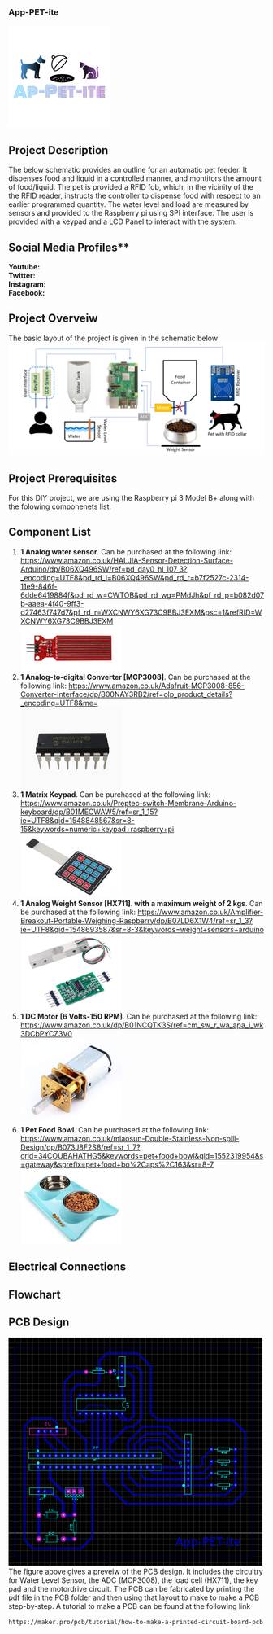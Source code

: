 ### App-PET-ite
![](Images/Logo.png)<br/>
## Project Description<br/>
The below schematic provides an outline for an automatic pet feeder. It dispenses food and liquid in a controlled manner, and montitors the amount of food/liquid. The pet is provided a RFID fob, which, in the vicinity of the the RFID reader, instructs the controller to dispense food with respect to an earlier programmed quantity. The water level and load are measured by sensors and provided to the Raspberry pi using SPI interface. The user is provided with a keypad and a LCD Panel to interact with the system.

## Social Media Profiles**<br/>
**Youtube:**<br/>
**Twitter:**<br/>
**Instagram:**<br/>
**Facebook:**<br/>

## Project Overveiw<br/>
The basic layout of the project is given in the schematic below<br/>
![](Images/Project%20Overveiw.png)<br/>

## Project Prerequisites
For this DIY project, we are using the Raspberry pi 3 Model B+ along with the folowing componenets list. 

## Component List<br/>
1) **1 Analog water sensor**. Can be purchased at the following link: https://www.amazon.co.uk/HALJIA-Sensor-Detection-Surface-Arduino/dp/B06XQ496SW/ref=pd_day0_hl_107_3?_encoding=UTF8&pd_rd_i=B06XQ496SW&pd_rd_r=b7f2527c-2314-11e9-846f-6dde6419884f&pd_rd_w=CWTOB&pd_rd_wg=PMdJh&pf_rd_p=b082d07b-aaea-4f40-9ff3-d27463f747d7&pf_rd_r=WXCNWY6XG73C9BBJ3EXM&psc=1&refRID=WXCNWY6XG73C9BBJ3EXM <br/>
<img src="Images/WaterSensor.png" width="200"> <br/>
2) **1 Analog-to-digital Converter [MCP3008]**. Can be purchased at the following link: https://www.amazon.co.uk/Adafruit-MCP3008-856-Converter-Interface/dp/B00NAY3RB2/ref=olp_product_details?_encoding=UTF8&me= <br/>
<img src="Images/MCP3008.png" width="200"> <br/>
3) **1 Matrix Keypad**. Can be purchased at the following link: https://www.amazon.co.uk/Preptec-switch-Membrane-Arduino-keyboard/dp/B01MECWAW5/ref=sr_1_15?ie=UTF8&qid=1548848567&sr=8-15&keywords=numeric+keypad+raspberry+pi <br/>
<img src="Images/MatrixKeyPad.png" width="200"> <br/>
4) **1 Analog Weight Sensor [HX711]. with a maximum weight of 2 kgs**. Can be purchased at the following link: https://www.amazon.co.uk/Amplifier-Breakout-Portable-Weighing-Raspberry/dp/B07LD6X1W4/ref=sr_1_3?ie=UTF8&qid=1548693587&sr=8-3&keywords=weight+sensors+arduino <br/>
<img src="Images/LoadCell.png" width="200"> <br/>
5) **1 DC Motor [6 Volts-150 RPM]**. Can be purchased at the following link: https://www.amazon.co.uk/dp/B01NCQTK3S/ref=cm_sw_r_wa_apa_i_wk3DCbPYCZ3V0 <br/>
<img src="Images/Motor.png" width="200"> <br/>
6) **1 Pet Food Bowl**. Can be purchased at the following link: https://www.amazon.co.uk/miaosun-Double-Stainless-Non-spill-Design/dp/B073J8F2S8/ref=sr_1_7?crid=34COUBAHATHG5&keywords=pet+food+bowl&qid=1552319954&s=gateway&sprefix=pet+food+bo%2Caps%2C163&sr=8-7 <br/>
<img src="Images/FoodBowl.png" width="200"> <br/>

## Electrical Connections<br/>


## Flowchart<br/>


## PCB Design <br/>
<img src="Images/PCB.png" width="500"> <br/>
The figure above gives a preveiw of the PCB design. It includes the circuitry for Water Level Sensor, the ADC (MCP3008), the load cell (HX711), the key pad and the motordrive circuit. The PCB can be fabricated by printing the pdf file in the PCB folder and then using that layout to make to make a PCB step-by-step. A tutorial to make a PCB can be found at the following link
```
https://maker.pro/pcb/tutorial/how-to-make-a-printed-circuit-board-pcb
```


